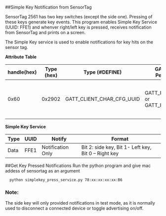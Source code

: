 ##Simple Key Notification from SensorTag

SensorTag 2561 has two key switches (except the side one). Pressing of these keys generate key events. This program
enables Simple Key Service (UUID: FFE1) and whenver right/left key is pressed, receives notification from SensorTag
and prints on a screen.


The Simple Key service is used to enable notifications for key hits on the sensor tag. 


**Attribute Table**

|handle(hex)|Type (hex)|   Type (#DEFINE)    |GATT Server Permissions| Notes      |
|-----------|----------|---------------------|-----------------------|------------|
|  0x60     |  0x2902  |GATT_CLIENT_CHAR_CFG_UUID|GATT_PERMIT_READ or GATT_PERMIT_WRITE |Write "0100" to enable notifications, "0000" to disable


**Simple Key Service**

|Type 	 |UUID 	 |   Notify 	        |  Format|
|--------|-------|--------------------|--------|
| Data   |	FFE1 |	Notification Only |	Bit 2: side key, Bit 1- Left key, Bit 0 – Right key |


##Get Key Pressed Notifications
Run the python program and give mac addess of sensortag as an argument

      python simplekey_press_service.py 78:xx:xx:xx:xx:B6

### Note: 
The side key will only provided notifications in test mode, as it is normally used to disconnect a connected device 
or toggle advertising on/off. 
